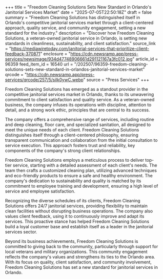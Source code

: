 +++
title = "Freedom Cleaning Solutions Sets New Standard in Orlando's Janitorial Services Market"
date = "2025-07-05T22:50:18Z"
draft = false
summary = "Freedom Cleaning Solutions has distinguished itself in Orlando's competitive janitorial services market through a client-centered approach, quality service, and community engagement, setting a new standard for the industry."
description = "Discover how Freedom Cleaning Solutions, a veteran-owned janitorial service in Orlando, is setting new standards in cleanliness, sustainability, and client satisfaction."
source_link = "https://mediawiretoday.com/janitorial-services-that-prioritize-client-feedback-370871"
enclosure = "https://cdn.newsramp.app/press-services/newsimage/934d47748906661d291121167a3fc012.jpg"
article_id = 96359
feed_item_id = 16540
url = "/202507/96359-freedom-cleaning-solutions-sets-new-standard-in-orlandos-janitorial-services-market"
qrcode = "https://cdn.newsramp.app/press-services/qrcode/257/5/silk0ywC.webp"
source = "Press Services"
+++

<p>Freedom Cleaning Solutions has emerged as a standout provider in the competitive janitorial services market in Orlando, thanks to its unwavering commitment to client satisfaction and quality service. As a veteran-owned business, the company infuses its operations with discipline, attention to detail, and a strong work ethic, principles that are central to its success.</p><p>The company offers a comprehensive range of services, including routine and deep cleaning, floor care, and specialized sanitation, all designed to meet the unique needs of each client. Freedom Cleaning Solutions distinguishes itself through a client-centered philosophy, ensuring transparent communication and collaboration from the initial consultation to service execution. This approach fosters trust and reliability, key components of the company's strong client relationships.</p><p>Freedom Cleaning Solutions employs a meticulous process to deliver top-tier service, starting with a detailed assessment of each client's needs. The team then crafts a customized cleaning plan, utilizing advanced techniques and eco-friendly products to ensure a safe and healthy environment. The company's dedication to sustainability and quality is matched by its commitment to employee training and development, ensuring a high level of service and employee satisfaction.</p><p>Recognizing the diverse schedules of its clients, Freedom Cleaning Solutions offers 24/7 janitorial services, providing flexibility to maintain clean facilities without disrupting business operations. The company also values client feedback, using it to continuously improve and adapt its services. This proactive stance has helped Freedom Cleaning Solutions build a loyal customer base and establish itself as a leader in the janitorial services sector.</p><p>Beyond its business achievements, Freedom Cleaning Solutions is committed to giving back to the community, particularly through support for local veterans and military organizations. This community engagement reflects the company's values and strengthens its ties to the Orlando area. With its focus on quality, client satisfaction, and community involvement, Freedom Cleaning Solutions has set a new standard for janitorial services in Orlando.</p>